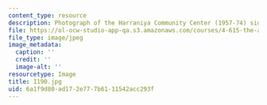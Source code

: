 ```yaml
---
content_type: resource
description: Photograph of the Harraniya Community Center (1957-74) side facade.
file: https://ol-ocw-studio-app-qa.s3.amazonaws.com/courses/4-615-the-architecture-of-cairo-spring-2002/6a1f9d80ad172e777b6111542acc293f_1190.jpg
file_type: image/jpeg
image_metadata:
  caption: ''
  credit: ''
  image-alt: ''
resourcetype: Image
title: 1190.jpg
uid: 6a1f9d80-ad17-2e77-7b61-11542acc293f
---
```

